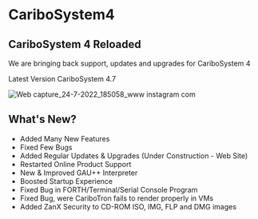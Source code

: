 # CariboSystem4
## CariboSystem 4 Reloaded
We are bringing back support, updates and upgrades for CariboSystem 4

Latest Version CariboSystem 4.7

![Web capture_24-7-2022_185058_www instagram com](https://user-images.githubusercontent.com/74700000/180648909-bf61ace3-bd85-40d9-9962-3f2b9c0a32b6.jpeg)

## What's New?
* Added Many New Features
* Fixed Few Bugs
* Added Regular Updates & Upgrades (Under Construction - Web Site)
* Restarted Online Product Support
* New & Improved GAU++ Interpreter
* Boosted Startup Experience
* Fixed Bug in FORTH/Terminal/Serial Console Program
* Fixed Bug, were CariboTron fails to render properly in VMs
* Added ZanX Security to CD-ROM ISO, IMG, FLP and DMG images
